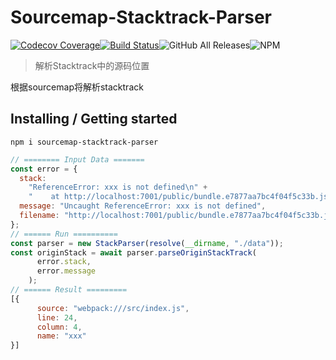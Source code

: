 # Sourcemap-Stacktrack-Parser

[![Codecov Coverage](https://img.shields.io/codecov/c/github/su37josephxia/sourcemap-stacktrack-parser/master.svg?style=flat-square)](https://codecov.io/gh/su37josephxia/sourcemap-stacktrack-parser)[![Build Status](https://www.travis-ci.org/su37josephxia/sourcemap-stacktrack-parser.svg?branch=master)](https://www.travis-ci.org/su37josephxia/sourcemap-stacktrack-parser)![GitHub All Releases](https://img.shields.io/github/downloads/su37josephxia/sourcemap-stacktrack-parser/total)![NPM](https://img.shields.io/npm/l/sourcemap-stacktrack-parser)




> 解析Stacktrack中的源码位置

根据sourcemap将解析stacktrack

## Installing / Getting started

```shell
npm i sourcemap-stacktrack-parser
```

```js
// ======== Input Data =======
const error = {
  stack:
    "ReferenceError: xxx is not defined\n" +
    "    at http://localhost:7001/public/bundle.e7877aa7bc4f04f5c33b.js:1:1392\n",
  message: "Uncaught ReferenceError: xxx is not defined",
  filename: "http://localhost:7001/public/bundle.e7877aa7bc4f04f5c33b.js"
};
// ====== Run ==========
const parser = new StackParser(resolve(__dirname, "./data"));
const originStack = await parser.parseOriginStackTrack(
      error.stack,
      error.message
    );
// ====== Result =========
[{
      source: "webpack:///src/index.js",
      line: 24,
      column: 4,
      name: "xxx"
}]
```